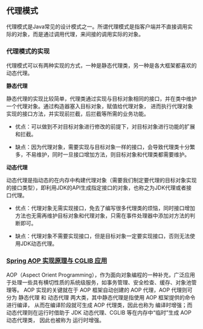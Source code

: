 ## 代理模式

代理模式是Java常见的设计模式之一。所谓代理模式是指客户端并不直接调用实际的对象，而是通过调用代理，来间接的调用实际的对象。

### 代理模式的实现

代理模式可以有两种实现的方式，一种是静态代理类，另一种是各大框架都喜欢的动态代理。

**静态代理**

静态代理的实现比较简单，代理类通过实现与目标对象相同的接口，并在类中维护一个代理对象。通过构造器塞入目标对象，赋值给代理对象，
进而执行代理对象实现的接口方法，并实现前拦截，后拦截等所需的业务功能。

- 优点：可以做到不对目标对象进行修改的前提下，对目标对象进行功能的扩展和拦截。

- 缺点：因为代理对象，需要实现与目标对象一样的接口，会导致代理类十分繁多，不易维护，同时一旦接口增加方法，则目标对象和代理类都需要维护。

**动态代理**

动态代理是指动态的在内存中构建代理对象（需要我们制定要代理的目标对象实现的接口类型），即利用JDK的API生成指定接口的对象，也称之为JDK代理或者接口代理。

- 优点：代理对象无需实现接口，免去了编写很多代理类的烦恼，同时接口增加方法也无需再维护目标对象和代理对象，只需在事件处理器中添加对方法的判断即可。

- 缺点：代理对象不需要实现接口，但是目标对象一定要实现接口，否则无法使用JDK动态代理。

### [Spring AOP 实现原理与 CGLIB 应用](https://docs.qq.com/doc/DWnNIRWRqQWJ5Y3Fj)

AOP（Aspect Orient Programming），作为面向对象编程的一种补充，广泛应用于处理一些具有横切性质的系统级服务，如事务管理、安全检查、缓存、对象池管理等。
AOP 实现的关键就在于 AOP 框架自动创建的 AOP 代理，AOP 代理则可分为 静态代理 和 动态代理 两大类，其中静态代理是指使用 AOP 框架提供的命令进行编译，
从而在编译阶段就可生成 AOP 代理类，因此也称为 编译时增强；而动态代理则在运行时借助于 JDK 动态代理、CGLIB 等在内存中“临时”生成 AOP 动态代理类，
因此也被称为 运行时增强。